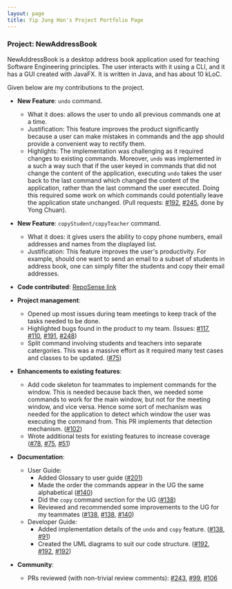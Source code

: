 ```yaml
---
layout: page
title: Yip Jung Hon's Project Portfolio Page
---
```


### Project: NewAddressBook

NewAddressBook is a desktop address book application used for teaching Software Engineering principles. The user interacts with it using a CLI, and it has a GUI created with JavaFX. It is written in Java, and has about 10 kLoC.

Given below are my contributions to the project.

* **New Feature**: `undo` command.
  * What it does: allows the user to undo all previous commands one at a time.
  * Justification: This feature improves the product significantly because a user can make mistakes in commands and the app should provide a convenient way to rectify them.
  * Highlights: The implementation was challenging as it required changes to existing commands. Moreover, `undo` was implemented in a such a way such that if the user keyed in commands that did not change the content of the application, executing `undo` takes the user back to the last command which changed the content of the application, rather than the last command the user executed. Doing this required some work on which commands could potentially leave the application state unchanged. (Pull requests: [\#192](https://github.com/AY2122S1-CS2103-T16-3/tp/pull/192/commits/2dfd0abfafdf3c0aa5de24d8e607e794fc5913fc), [\#245](https://github.com/AY2122S1-CS2103-T16-3/tp/pull/245), done by Yong Chuan). 

* **New Feature**: `copyStudent/copyTeacher` command.
  * What it does: it gives users the ability to copy phone numbers, email addresses and names from the displayed list.
  * Justification: This feature improves the user's productivity. For example, should one want to send an email to a subset of students in address book, one can simply filter the students and copy their email addresses. 

* **Code contributed**: [RepoSense link](https://nus-cs2103-ay2122s1.github.io/tp-dashboard/?search=&sort=totalCommits%20dsc&sortWithin=title&timeframe=commit&mergegroup=&groupSelect=groupByRepos&breakdown=true&checkedFileTypes=docs~functional-code~test-code~other&since=2021-09-17&tabOpen=true&tabType=authorship&tabAuthor=junghon3709&tabRepo=AY2122S1-CS2103-T16-3%2Ftp%5Bmaster%5D&authorshipIsMergeGroup=false&authorshipFileTypes=docs~functional-code~test-code~other&authorshipIsBinaryFileTypeChecked=false&zFR=false)

* **Project management**:
  * Opened up most issues during team meetings to keep track of the tasks needed to be done.
  * Highlighted bugs found in the product to my team. (Issues: [\#117](https://github.com/AY2122S1-CS2103-T16-3/tp/issues/117), [\#110](https://github.com/AY2122S1-CS2103-T16-3/tp/issues/110), [\#191](https://github.com/AY2122S1-CS2103-T16-3/tp/issues/191), [\#248](https://github.com/AY2122S1-CS2103-T16-3/tp/issues/248))
  * Split command involving students and teachers into separate catergories. This was a massive effort as it required many test cases and classes to be updated. ([\#75](https://github.com/AY2122S1-CS2103-T16-3/tp/pull/75))

* **Enhancements to existing features**:
  * Add code skeleton for teammates to implement commands for the window. This is needed because back then, we needed some commands to work for the main window, but not for the meeting window, and vice versa. Hence some sort of mechanism was needed for the application to detect which window the user was executing the command from. This PR implements that detection mechanism. ([\#102](https://github.com/AY2122S1-CS2103-T16-3/tp/pull/102))
  * Wrote additional tests for existing features to increase coverage ([\#78](https://github.com/AY2122S1-CS2103-T16-3/tp/commit/b309774979bea3733f3318054af47d017835b6ae), [\#75](https://github.com/AY2122S1-CS2103-T16-3/tp/commit/be7beeaea550ccc5c475ddc578afe4ecaa6fada6), [\#51](https://github.com/AY2122S1-CS2103-T16-3/tp/commit/153080a5848a458763f8b838ba8a26370de6a986))

* **Documentation**:
  * User Guide:
    * Added Glossary to user guide ([\#201](https://github.com/AY2122S1-CS2103-T16-3/tp/commit/9196add4c790b93839569b68dce8b4cd03b8069b))
    * Made the order the commands appear in the UG the same alphabetical ([\#140](https://github.com/AY2122S1-CS2103-T16-3/tp/commit/f0313140abfce5eb95381b2f6207654f61985e0e))
    * Did the `copy` command section for the UG ([\#138](https://github.com/AY2122S1-CS2103-T16-3/tp/commit/ab727689ae4f96a4e1bc6ff71cc0037f37fe0987))
    * Reviewed and recommended some improvements to the UG for my teammates ([\#138](https://github.com/AY2122S1-CS2103-T16-3/tp/commit/52d04c48f32a2eab7fb0ba4e7bb8eb853f3d8efb), [\#138](https://github.com/AY2122S1-CS2103-T16-3/tp/commit/ab727689ae4f96a4e1bc6ff71cc0037f37fe0987), [\#140](https://github.com/AY2122S1-CS2103-T16-3/tp/commit/f0313140abfce5eb95381b2f6207654f61985e0e))
  * Developer Guide:
    * Added implementation details of the `undo` and `copy` feature. ([\#138](https://github.com/AY2122S1-CS2103-T16-3/tp/commit/ab727689ae4f96a4e1bc6ff71cc0037f37fe0987), [\#91](https://github.com/AY2122S1-CS2103-T16-3/tp/commit/d5e7cd7a6ba60320e2a285ebb368a3bc23e3adc9))
    * Created the UML diagrams to suit our code structure. ([\#192](https://github.com/AY2122S1-CS2103-T16-3/tp/commit/4d32b5d0a7e05268995ba038518c4c46f5b9e5f3), [\#192](https://github.com/AY2122S1-CS2103-T16-3/tp/commit/e17b9c16e4ee8b6164fdf01b670d1bbeb39ced3a), [\#192](https://github.com/AY2122S1-CS2103-T16-3/tp/commit/e17b9c16e4ee8b6164fdf01b670d1bbeb39ced3a))

* **Community**:
  * PRs reviewed (with non-trivial review comments): [\#243](https://github.com/AY2122S1-CS2103-T16-3/tp/pull/243), [\#99](https://github.com/AY2122S1-CS2103-T16-3/tp/pull/99), [\#106](https://github.com/AY2122S1-CS2103-T16-3/tp/pull/106)
